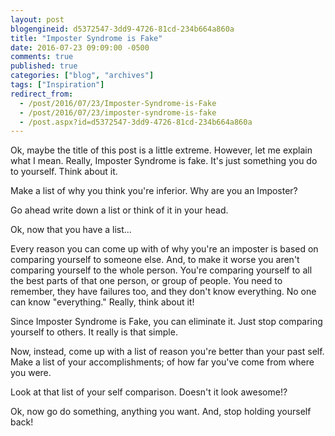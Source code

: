 ```yaml
---
layout: post
blogengineid: d5372547-3dd9-4726-81cd-234b664a860a
title: "Imposter Syndrome is Fake"
date: 2016-07-23 09:09:00 -0500
comments: true
published: true
categories: ["blog", "archives"]
tags: ["Inspiration"]
redirect_from: 
  - /post/2016/07/23/Imposter-Syndrome-is-Fake
  - /post/2016/07/23/imposter-syndrome-is-fake
  - /post.aspx?id=d5372547-3dd9-4726-81cd-234b664a860a
---
```

<!-- more -->

Ok, maybe the title of this post is a little extreme. However, let me explain what I mean. Really, Imposter Syndrome is fake. It's just something you do to yourself. Think about it.

Make a list of why you think you're inferior. Why are you an Imposter?

Go ahead write down a list or think of it in your head.

Ok, now that you have a list...

Every reason you can come up with of why you're an imposter is based on comparing yourself to someone else. And, to make it worse you aren't comparing yourself to the whole person. You're comparing yourself to all the best parts of that one person, or group of people. You need to remember, they have failures too, and they don't know everything. No one can know "everything." Really, think about it!

Since Imposter Syndrome is Fake, you can eliminate it. Just stop comparing yourself to others. It really is that simple.

Now, instead, come up with a list of reason you're better than your past self. Make a list of your accomplishments; of how far you've come from where you were.

Look at that list of your self comparison. Doesn't it look awesome!?

Ok, now go do something, anything you want. And, stop holding yourself back!
